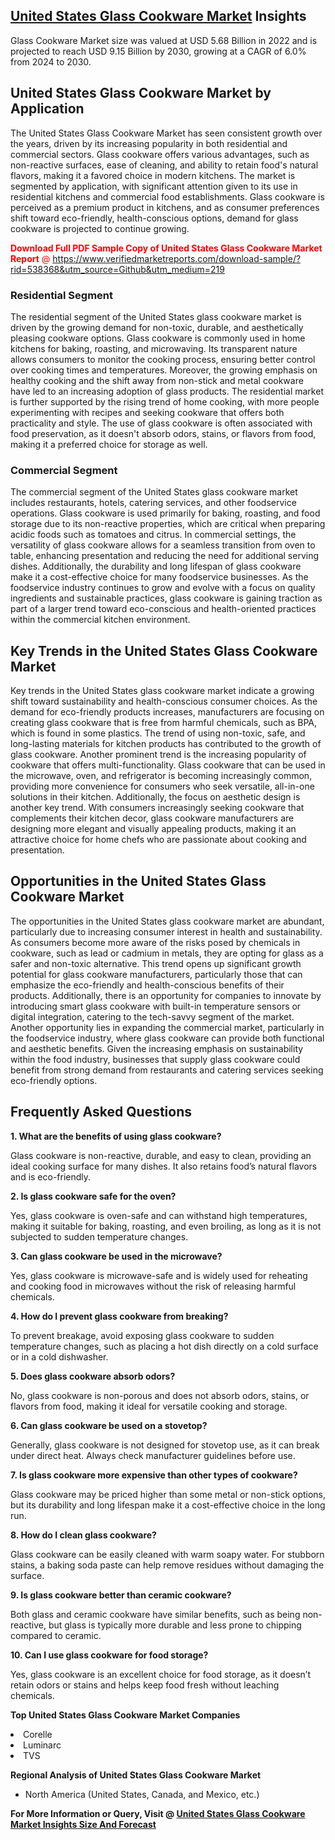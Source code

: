 <h2><a href="https://www.verifiedmarketreports.com/download-sample/?rid=538368&amp;utm_source=Github&amp;utm_medium=219" target="_blank">United States Glass Cookware Market</a> Insights</h2><p>Glass Cookware Market size was valued at USD 5.68 Billion in 2022 and is projected to reach USD 9.15 Billion by 2030, growing at a CAGR of 6.0% from 2024 to 2030.</p><p> <h2>United States Glass Cookware Market by Application</h2> <p>The United States Glass Cookware Market has seen consistent growth over the years, driven by its increasing popularity in both residential and commercial sectors. Glass cookware offers various advantages, such as non-reactive surfaces, ease of cleaning, and ability to retain food's natural flavors, making it a favored choice in modern kitchens. The market is segmented by application, with significant attention given to its use in residential kitchens and commercial food establishments. Glass cookware is perceived as a premium product in kitchens, and as consumer preferences shift toward eco-friendly, health-conscious options, demand for glass cookware is projected to continue growing.</p> <p><p><span class=""><span style="color: #ff0000;"><strong>Download Full PDF Sample Copy of United States Glass Cookware Market Report</strong> @ </span><a href="https://www.verifiedmarketreports.com/download-sample/?rid=538368&amp;utm_source=Github&amp;utm_medium=219" target="_blank">https://www.verifiedmarketreports.com/download-sample/?rid=538368&amp;utm_source=Github&amp;utm_medium=219</a></span></p></p> <h3>Residential Segment</h3> <p>The residential segment of the United States glass cookware market is driven by the growing demand for non-toxic, durable, and aesthetically pleasing cookware options. Glass cookware is commonly used in home kitchens for baking, roasting, and microwaving. Its transparent nature allows consumers to monitor the cooking process, ensuring better control over cooking times and temperatures. Moreover, the growing emphasis on healthy cooking and the shift away from non-stick and metal cookware have led to an increasing adoption of glass products. The residential market is further supported by the rising trend of home cooking, with more people experimenting with recipes and seeking cookware that offers both practicality and style. The use of glass cookware is often associated with food preservation, as it doesn't absorb odors, stains, or flavors from food, making it a preferred choice for storage as well.</p> <h3>Commercial Segment</h3> <p>The commercial segment of the United States glass cookware market includes restaurants, hotels, catering services, and other foodservice operations. Glass cookware is used primarily for baking, roasting, and food storage due to its non-reactive properties, which are critical when preparing acidic foods such as tomatoes and citrus. In commercial settings, the versatility of glass cookware allows for a seamless transition from oven to table, enhancing presentation and reducing the need for additional serving dishes. Additionally, the durability and long lifespan of glass cookware make it a cost-effective choice for many foodservice businesses. As the foodservice industry continues to grow and evolve with a focus on quality ingredients and sustainable practices, glass cookware is gaining traction as part of a larger trend toward eco-conscious and health-oriented practices within the commercial kitchen environment.</p> <h2>Key Trends in the United States Glass Cookware Market</h2> <p>Key trends in the United States glass cookware market indicate a growing shift toward sustainability and health-conscious consumer choices. As the demand for eco-friendly products increases, manufacturers are focusing on creating glass cookware that is free from harmful chemicals, such as BPA, which is found in some plastics. The trend of using non-toxic, safe, and long-lasting materials for kitchen products has contributed to the growth of glass cookware. Another prominent trend is the increasing popularity of cookware that offers multi-functionality. Glass cookware that can be used in the microwave, oven, and refrigerator is becoming increasingly common, providing more convenience for consumers who seek versatile, all-in-one solutions in their kitchen. Additionally, the focus on aesthetic design is another key trend. With consumers increasingly seeking cookware that complements their kitchen decor, glass cookware manufacturers are designing more elegant and visually appealing products, making it an attractive choice for home chefs who are passionate about cooking and presentation.</p> <h2>Opportunities in the United States Glass Cookware Market</h2> <p>The opportunities in the United States glass cookware market are abundant, particularly due to increasing consumer interest in health and sustainability. As consumers become more aware of the risks posed by chemicals in cookware, such as lead or cadmium in metals, they are opting for glass as a safer and non-toxic alternative. This trend opens up significant growth potential for glass cookware manufacturers, particularly those that can emphasize the eco-friendly and health-conscious benefits of their products. Additionally, there is an opportunity for companies to innovate by introducing smart glass cookware with built-in temperature sensors or digital integration, catering to the tech-savvy segment of the market. Another opportunity lies in expanding the commercial market, particularly in the foodservice industry, where glass cookware can provide both functional and aesthetic benefits. Given the increasing emphasis on sustainability within the food industry, businesses that supply glass cookware could benefit from strong demand from restaurants and catering services seeking eco-friendly options.</p> <h2>Frequently Asked Questions</h2> <p><strong>1. What are the benefits of using glass cookware?</strong></p> <p>Glass cookware is non-reactive, durable, and easy to clean, providing an ideal cooking surface for many dishes. It also retains food’s natural flavors and is eco-friendly.</p> <p><strong>2. Is glass cookware safe for the oven?</strong></p> <p>Yes, glass cookware is oven-safe and can withstand high temperatures, making it suitable for baking, roasting, and even broiling, as long as it is not subjected to sudden temperature changes.</p> <p><strong>3. Can glass cookware be used in the microwave?</strong></p> <p>Yes, glass cookware is microwave-safe and is widely used for reheating and cooking food in microwaves without the risk of releasing harmful chemicals.</p> <p><strong>4. How do I prevent glass cookware from breaking?</strong></p> <p>To prevent breakage, avoid exposing glass cookware to sudden temperature changes, such as placing a hot dish directly on a cold surface or in a cold dishwasher.</p> <p><strong>5. Does glass cookware absorb odors?</strong></p> <p>No, glass cookware is non-porous and does not absorb odors, stains, or flavors from food, making it ideal for versatile cooking and storage.</p> <p><strong>6. Can glass cookware be used on a stovetop?</strong></p> <p>Generally, glass cookware is not designed for stovetop use, as it can break under direct heat. Always check manufacturer guidelines before use.</p> <p><strong>7. Is glass cookware more expensive than other types of cookware?</strong></p> <p>Glass cookware may be priced higher than some metal or non-stick options, but its durability and long lifespan make it a cost-effective choice in the long run.</p> <p><strong>8. How do I clean glass cookware?</strong></p> <p>Glass cookware can be easily cleaned with warm soapy water. For stubborn stains, a baking soda paste can help remove residues without damaging the surface.</p> <p><strong>9. Is glass cookware better than ceramic cookware?</strong></p> <p>Both glass and ceramic cookware have similar benefits, such as being non-reactive, but glass is typically more durable and less prone to chipping compared to ceramic.</p> <p><strong>10. Can I use glass cookware for food storage?</strong></p> <p>Yes, glass cookware is an excellent choice for food storage, as it doesn’t retain odors or stains and helps keep food fresh without leaching chemicals.</p> </p><p><strong>Top United States Glass Cookware Market Companies</strong></p><div data-test-id=""><p><li>Corelle</li><li> Luminarc</li><li> TVS</li></p><div><strong>Regional Analysis of&nbsp;United States Glass Cookware Market</strong></div><ul><li dir="ltr"><p dir="ltr">North America&nbsp;(United States, Canada, and Mexico, etc.)</p></li></ul><p><strong>For More Information or Query, Visit @&nbsp;</strong><strong><a href="https://www.verifiedmarketreports.com/product/glass-cookware-market/?utm_source=Github&amp;utm_medium=219" target="_blank">United States Glass Cookware Market Insights Size And Forecast</a></strong></p></div>
